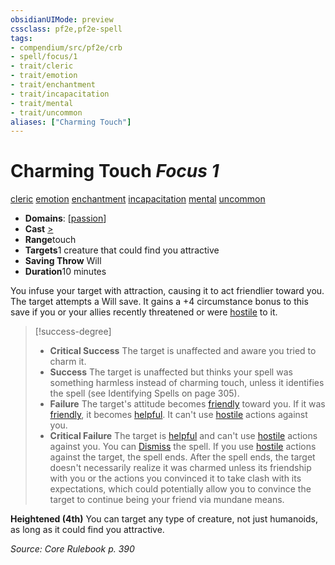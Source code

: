 ```yaml
---
obsidianUIMode: preview
cssclass: pf2e,pf2e-spell
tags:
- compendium/src/pf2e/crb
- spell/focus/1
- trait/cleric
- trait/emotion
- trait/enchantment
- trait/incapacitation
- trait/mental
- trait/uncommon
aliases: ["Charming Touch"]
---
```

# Charming Touch *Focus 1*   
[cleric](../../rules/traits/cleric.md)  [emotion](../../rules/traits/emotion.md)  [enchantment](../../rules/traits/enchantment.md)  [incapacitation](../../rules/traits/incapacitation.md)  [mental](../../rules/traits/mental.md)  [uncommon](../../rules/traits/uncommon.md)  

- **Domains**: [[passion](../setting/domains.md#Passion)]
- **Cast** [>](../../rules/core-rulebook/chapter-9-playing-the-game.md#Actions "Single Action") 
- **Range**touch
- **Targets**1 creature that could find you attractive
- **Saving Throw** Will
- **Duration**10 minutes

You infuse your target with attraction, causing it to act friendlier toward you. The target attempts a Will save. It gains a +4 circumstance bonus to this save if you or your allies recently threatened or were [hostile](../../rules/conditions.md#Hostile) to it.

> [!success-degree] 
> - **Critical Success** The target is unaffected and aware you tried to charm it.
> - **Success** The target is unaffected but thinks your spell was something harmless instead of charming touch, unless it identifies the spell (see Identifying Spells on page 305).
> - **Failure** The target's attitude becomes [friendly](../../rules/conditions.md#Friendly) toward you. If it was [friendly](../../rules/conditions.md#Friendly), it becomes [helpful](../../rules/conditions.md#Helpful). It can't use [hostile](../../rules/conditions.md#Hostile) actions against you.
> - **Critical Failure** The target is [helpful](../../rules/conditions.md#Helpful) and can't use [hostile](../../rules/conditions.md#Hostile) actions against you. You can [Dismiss](../../rules/actions/dismiss.md) the spell. If you use [hostile](../../rules/conditions.md#Hostile) actions against the target, the spell ends. After the spell ends, the target doesn't necessarily realize it was charmed unless its friendship with you or the actions you convinced it to take clash with its expectations, which could potentially allow you to convince the target to continue being your friend via mundane means.

**Heightened (4th)** You can target any type of creature, not just humanoids, as long as it could find you attractive.

*Source: Core Rulebook p. 390*